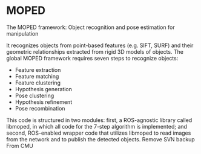 # MOPED
The MOPED framework: Object recognition and pose estimation for manipulation


It recognizes objects from point-based features (e.g. SIFT, SURF) and their geometric relationships extracted from rigid 3D models of objects. The global MOPED framework requires seven steps to recognize objects:

- Feature extraction
- Feature matching
- Feature clustering
- Hypothesis generation
- Pose clustering
- Hypothesis refinement
- Pose recombination


This code is structured in two modules: first, a ROS-agnostic library called libmoped, in which all code for the 7-step algorithm is implemented; and second, ROS-enabled wrapper code that utilizes libmoped to read images from the network and to publish the detected objects.
Remove SVN backup
From CMU
